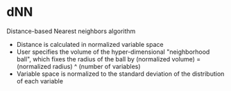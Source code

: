 # dNN
Distance-based Nearest neighbors algorithm

* Distance is calculated in normalized variable space
* User specifies the volume of the hyper-dimensional "neighborhood ball", which fixes the radius of the ball by (normalized volume) = (normalized radius) ^ (number of variables)
* Variable space is normalized to the standard deviation of the distribution of each variable
